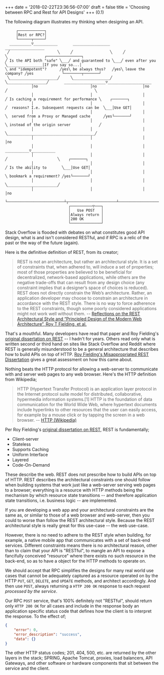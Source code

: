 +++
date = '2018-02-22T23:36:56-07:00'
draft = false 
title = 'Choosing between RPC and Rest for API Designs'
+++
(0.1)

The following diagram illustrates my thinking when designing an API.

```goat
     ┌────────────┐                                                                                                                     
     │Rest or RPC?│                                                                                                                     
     └──────┬─────┘                                                                                                                     
  __________▽___________       _________________       __________________                                                               
 ╱                      ╲     ╱                 ╲     ╱                  ╲                 ┌────────────────┐                           
╱ Is the API both "safe" ╲___╱ and guaranteed to ╲___╱ even after you     ╲________________│If you say so...│                           
╲ and "idempotent"?      ╱yes╲ be always thus?   ╱yes╲ leave the company? ╱yes             └────────┬───────┘                           
 ╲______________________╱     ╲_________________╱     ╲__________________╱       ___________________▽____________________               
            │no                        │no                     │no              ╱                                        ╲              
            │                          │                       │               ╱ Is caching a requirement for performance ╲    ┌───────┐
            │                          │                       │              ╱  reasons? I.e. Subsequent requests can be  ╲___│Use GET│
            │                          │                       │              ╲  served from a Proxy or Managed cache      ╱yes└───────┘
            │                          │                       │               ╲ instead of the origin server             ╱             
            │                          │                       │                ╲________________________________________╱              
            │                          │                       │                                    │no                                 
            │                          │                       │                         ___________▽___________                        
            │                          │                       │                        ╱                       ╲    ┌───────┐          
            │                          │                       │                       ╱ Is the ability to       ╲___│Use GET│          
            │                          │                       │                       ╲ bookmark a requirement? ╱yes└───────┘          
            │                          │                       │                        ╲_______________________╱                       
            │                          │                       │                                    │no                                 
            └──────────────────────────┴┬──────────────────────┴────────────────────────────────────┘                                   
                             ┌──────────▽───┐                                                                                           
                             │   Use POST   │                                                                                           
                             │Always return │                                                                                           
                             │200 OK        │                                                                                           
                             └──────────────┘                                                                                           
```

Stack Overflow is flooded with debates on what constitutes good API design, what is and isn't considered RESTful, and if RPC is a relic of the past or the way of the future (again).

Here is the definitive definition of REST, from its creator;

> REST is not an architecture, but rather an architectural style. It is a set of constraints that, when adhered to, will induce a set of properties; most of those properties are believed to be beneficial for decentralized, network-based applications, while others are the negative trade-offs that can result from any design choice (any constraint implies that a designer’s space of choices is reduced). REST does not directly constrain the Web’s architecture. Rather, an application developer may choose to constrain an architecture in accordance with the REST style. There is no way to force adherence to the REST constraints, though some poorly considered applications might not work well without them.
-- [Reflections on the REST Architectural Style and “Principled Design of the Modern Web Architecture”, Roy T Fielding, et al.](https://research.google.com/pubs/archive/46310.pdf)

That's a mouthful. Many developers have read that paper and Roy Fielding's [original dissertation on REST](https://ics.uci.edu/~fielding/pubs/dissertation/rest_arch_style.htm) -- I hadn't for years. Others read only what is written second or third hand on sites like Stack Overflow and Reddit where REST is generally misunderstood to be a general architecture that describes how to build APIs on top of HTTP. [Roy Fielding's Misappropriated REST Dissertation](https://twobithistory.org/2020/06/28/rest.html) gives a great assessment on how this came about.

Nothing beats the HTTP protocol for allowing a web-server to communicate with and server web pages to any web browser. Here's the HTTP definition from Wikipedia;

> HTTP (Hypertext Transfer Protocol) is an application layer protocol in the Internet protocol suite model for distributed, collaborative, hypermedia information systems.[1] HTTP is the foundation of data communication for the World Wide Web, where hypertext documents include hyperlinks to other resources that the user can easily access, for example by a mouse click or by tapping the screen in a web browser.
-- [HTTP (Wikipedia)](https://en.wikipedia.org/wiki/HTTP) 

Per Roy Fielding's [original dissertation on REST](https://ics.uci.edu/~fielding/pubs/dissertation/rest_arch_style.htm), REST is fundamentally;

* Client-server
* Stateless
* Supports Caching
* Uniform Interface
* Layered
* Code-On-Demand

These describe the web. REST does not prescribe how to build APIs on top of HTTP. REST describes the architectural constraints one should follow when building systems that work just like a web-server serving web pages to a browser; everything is a resource with HTTP methods being the mechanism by which resource state transitions -- and therefore application state transitions, i.e. business logic -- are implemented.

If you are developing a web app and your architectural constraints are the same as, or similar to those of a web browser and web-server, then you could to worse than follow the REST architectural style. Because the REST architectural style is really great for this use-case -- the web use-case. 

However, there is no need to adhere to the REST style when building, for example, a native mobile app that communicates with a set of back-end services. Different constraints means there is no architectural reason, other than to claim that your API is "RESTful", to mangle an API to expose a fancifully conceived "resource" where there exists no such resource in the back-end, so as to have a object for the HTTP methods to operate on. 

We should accept that RPC simplifies the designs for many real world use cases that cannot be adequately captured as a resource operated on by the HTTP `PUT`, `GET`, `DELETE`, and `UPDATE` methods, and architect accordingly. And then use `POST`, always returning a `HTTP 200 OK` response to each request _processed by the service_.

Our RPC `POST` service, that's 100% definitely not "RESTful", should return only `HTTP 200 OK` for all cases and include in the response body an application specific status code that defines how the client is to interpret the response. To the effect of;

```json
{
    "error": 0,
    "error_description": "success",
    "data": {}
}
```

The other HTTP status codes; 201, 404, 500, etc. are returned by the other layers in the stack; SPRING, Apache Tomcat, proxies, load balancers, API Gateways, and other software or hardware components that sit between the service and the client.

<!-- https://diagon.arthursonzogni.com/#Flowchart -->

<!-- "Rest or RPC?"; -->

<!-- if ("Is the API both \"safe\" and \"idempotent\"?") { -->
<!--   if ("and guaranteed to be always thus?") { -->
<!--     if ("even after you leave the company?") { -->
<!--       "If you say so..." -->

<!--       if ("Is caching a requirement for performance reasons? I.e. Subsequent requests can be served from a Proxy or Managed cache instead of the origin server") { -->
<!--        return "Use GET" -->
<!--       } -->

<!--      if ("Is the ability to bookmark a requirement?") { -->
<!--       return "Use GET" -->
<!--      } -->
<!--    } -->
<!-- } -->
<!-- } -->

<!-- "Use POST"; -->

